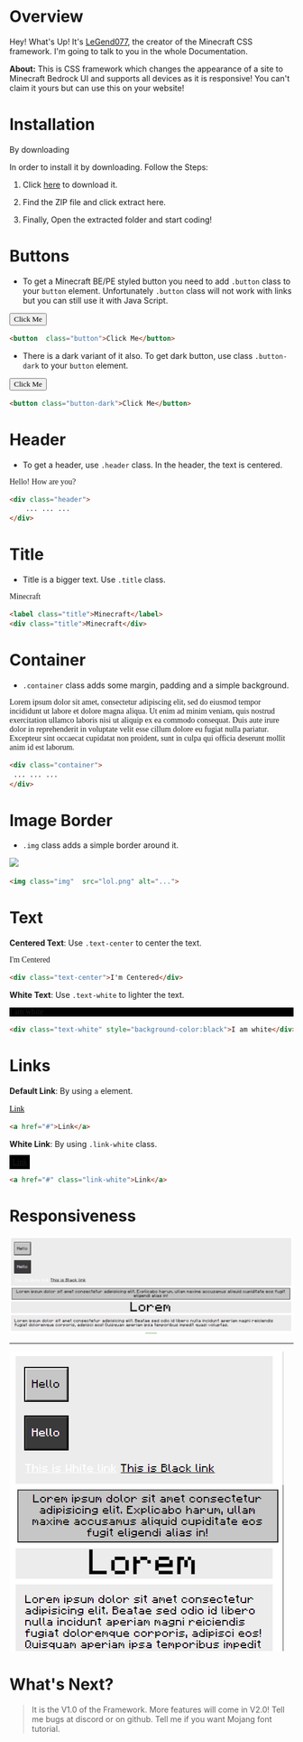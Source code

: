 # Overview

Hey! What's Up! It's [LeGend077](//github.com/LeGend077), the creator of the Minecraft CSS framework. I'm going to talk to you in the whole Documentation. 

**About:** This is CSS framework which changes the appearance of a site to Minecraft Bedrock UI and supports all devices as it is responsive! You can't claim it yours but can use this on your website! 

# Installation

By downloading

In order to install it by downloading. Follow the Steps:

1. Click [here](https://github.com/LeGend077/template/archive/refs/heads/main.zip) to download it.

2. Find the ZIP file and click extract here.

3. Finally, Open the extracted folder and start coding!

# Buttons

- To get a Minecraft BE/PE styled button you need to add `.button` class to your `button` element. Unfortunately `.button` class will not work with links but you can still use it with Java Script.    

<button class="button" style="font-family:'Mojang'">Click Me</button>
```html
<button  class="button">Click Me</button>
```


- There is a dark variant of it also. To get dark button, use class `.button-dark` to your `button`  element.

<button class="button-dark" style="font-family:'Mojang'">Click Me</button>

```html
<button class="button-dark">Click Me</button>
```


# Header

- To get a header, use `.header` class. In the header, the text is centered.

<div class="header" style="font-family:'Mojang';word-spacing:var(--w-spacing) ;
line-height:var(--l-spacing);">Hello! How are you?</div>

```html
<div class="header">
    ... ... ...
</div>
```



# Title

- Title is a bigger text. Use `.title` class.

<div class="title" style="font-family:'Mojang'">Minecraft</div>

```html
<label class="title">Minecraft</label>
<div class="title">Minecraft</div>
```


# Container

- `.container` class adds some margin, padding and a simple background.

<div class="container" style="font-family:'Mojang';word-spacing:var(--w-spacing) ;
line-height:var(--l-spacing);">Lorem ipsum dolor sit amet, consectetur adipiscing elit, sed do eiusmod tempor incididunt ut labore et dolore magna aliqua. 
Ut enim ad minim veniam, quis nostrud exercitation ullamco laboris nisi ut aliquip ex ea commodo consequat. 
Duis aute irure dolor in reprehenderit in voluptate velit esse cillum dolore eu fugiat nulla pariatur. 
Excepteur sint occaecat cupidatat non proident, sunt in culpa qui officia deserunt mollit anim id est laborum.</div>

```html
<div class="container">
 ... ... ...
</div>
```

# Image Border

- `.img` class adds a simple border around it.

<img src="https://www.minecraft.net/content/dam/games/minecraft/background-images/pmp-hero-minecraft.jpg" class="img">

```html
<img class="img"  src="lol.png" alt="...">
```

# Text

**Centered Text**: Use `.text-center` to center the text.

<div class="text-center" style="font-family:'Mojang'">I'm Centered</div>

```html
<div class="text-center">I'm Centered</div>
```

**White Text**: Use `.text-white` to lighter the text.

<div class="text-white" style="background-color:black ;font-family:'Mojang'">I am white</div>

```html
<div class="text-white" style="background-color:black">I am white</div>
```

# Links

**Default  Link**: By using `a` element.

<a href="#" class="link-white" style="color:black;word-spacing:var(--w-spacing) ;
line-height:var(--l-spacing);font-family:'Mojang'">Link</a>

```html
<a href="#">Link</a>
```

**White Link**: By using `.link-white` class.

<a href="#" class="link-white" style="var(--w-spacing) ;background:black;padding:5px;
line-height:var(--l-spacing);font-family:'Mojang'">Link</a>

```html
<a href="#" class="link-white">Link</a>
```
# Responsiveness

<img src="https://raw.githubusercontent.com/LeGend077/framework-docs/main/responsive1.PNG">

---

<img src="https://raw.githubusercontent.com/LeGend077/framework-docs/main/responsive2.PNG">

# What's Next?

> It is the V1.0 of the Framework. More features will come in V2.0! Tell me bugs at discord or on github. Tell me if you want Mojang font tutorial.
